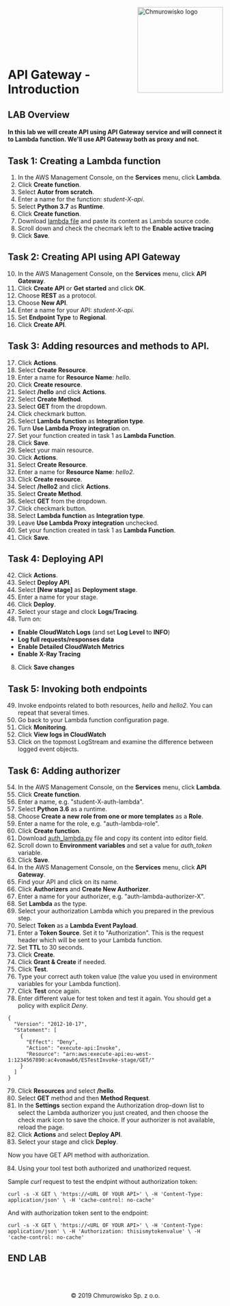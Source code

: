 <img src="../../img/logo.png" alt="Chmurowisko logo" width="200" align="right">
<br><br>
<br><br>
<br><br>

# API Gateway - Introduction

## LAB Overview

#### In this lab we will create API using API Gateway service and will connect it to Lambda function. We'll use API Gateway both as proxy and not.

## Task 1: Creating a Lambda function

1. In the AWS Management Console, on the **Services** menu, click **Lambda**.
2. Click **Create function**.
3. Select **Autor from scratch**.
4. Enter a name for the function: *student-X-api*.
5. Select **Python 3.7** as **Runtime**.
6. Click **Create function**.
7. Download [lambda file](lambda.py) and paste its content as Lambda source code.
8. Scroll down and check the checmark left to the **Enable active tracing**
9. Click **Save**.

## Task 2: Creating API using API Gateway

10. In the AWS Management Console, on the **Services** menu, click **API Gateway**.
11. Click **Create API** or **Get started** and click **OK**.
12. Choose **REST** as a protocol.
13. Choose **New API**.
14. Enter a name for your API: *student-X-api*.
15. Set **Endpoint Type** to **Regional**.
16. Click **Create API**.

## Task 3: Adding resources and methods to API.

17. Click **Actions**.
18. Select **Create Resource**.
19. Enter a name for **Resource Name**: *hello*.
20. Click **Create resource**.
21. Select **/hello** and click **Actions**.
22. Select **Create Method**.
23. Select **GET** from the dropdown.
24. Click checkmark button.
25. Select **Lambda function** as **Integration type**.
26. Turn **Use Lambda Proxy integration** on.
27. Set your function created in task 1 as **Lambda Function**.
28. Click **Save**.
29. Select your main resource.
30. Click **Actions**.
31. Select **Create Resource**.
32. Enter a name for **Resource Name**: *hello2*.
33. Click **Create resource**.
34. Select **/hello2** and click **Actions**.
35. Select **Create Method**.
36. Select **GET** from the dropdown.
37. Click checkmark button.
38. Select **Lambda function** as **Integration type**.
39. Leave **Use Lambda Proxy integration** unchecked.
40. Set your function created in task 1 as **Lambda Function**.
41. Click **Save**.

## Task 4: Deploying API

42. Click **Actions**.
43. Select **Deploy API**.
44. Select **[New stage]** as **Deployment stage**.
45. Enter a name for your stage.
46. Click **Deploy**.
47. Select your stage and clock **Logs/Tracing**.
48. Turn on:
* **Enable CloudWatch Logs** (and set **Log Level** to **INFO**)
* **Log full requests/responses data**
* **Enable Detailed CloudWatch Metrics**
* **Enable X-Ray Tracing**
8. Click **Save changes**

## Task 5: Invoking both endpoints

49. Invoke endpoints related to both resources, *hello* and *hello2*. You can repeat that several times.
50. Go back to your Lambda function configuration page.
51. Click **Monitoring**.
52. Click **View logs in CloudWatch**
53. Click on the topmost LogStream and examine the difference between logged event objects.

## Task 6: Adding authorizer

54. In the AWS Management Console, on the **Services** menu, click **Lambda**.
55. Click **Create function**.
56. Enter a name, e.g. "student-X-auth-lambda".
57. Select **Python 3.6** as a runtime.
58. Choose **Create a new role from one or more templates** as a **Role**.
59. Enter a name for the role, e.g. "auth-lambda-role".
60. Click **Create function**.
61. Download [auth_lambda.py](auth_lambda.py) file and copy its content into editor field.
62. Scroll down to **Environment variables** and set a value for *auth_token* variable.
63. Click **Save**.
64. In the AWS Management Console, on the **Services** menu, click **API Gateway**.
65. Find your API and click on its name.
66. Click **Authorizers** and **Create New Authorizer**.
67. Enter a name for your authorizer, e.g. "auth-lambda-authorizer-X".
68. Set **Lambda** as the type.
69. Select your authorization Lambda which you prepared in the previous step.
70. Select **Token** as a **Lambda Event Payload**.
71. Enter a **Token Source**. Set it to "Authorization". This is the request header which will be sent to your Lambda function.
72. Set **TTL** to 30 seconds.
73. Click **Create**.
74. Click **Grant & Create** if needed.
75. Click **Test**.
76. Type your correct auth token value (the value you used in environment variables for your Lambda function).
77. Click **Test** once again.
78. Enter different value for test token and test it again. You should get a policy with explicit *Deny*.

```
{
  "Version": "2012-10-17",
  "Statement": [
    {
      "Effect": "Deny",
      "Action": "execute-api:Invoke",
      "Resource": "arn:aws:execute-api:eu-west-1:1234567890:ac4vomawb6/ESTestInvoke-stage/GET/"
    }
  ]
}
```
79. Click **Resources** and select **/hello**.
80. Select **GET** method and then **Method Request**.
81. In the **Settings** section expand the Authorization drop-down list to select the Lambda authorizer you just created, and then choose the check mark icon to save the choice. If your authorizer is not available, reload the page.
82. Click **Actions** and select **Deploy API**.
83. Select your stage and click **Deploy**.

Now you have GET API method with authorization.

84. Using your tool test both authorized and unathorized request.

Sample *curl* request to test the endpint without authorization token:

``
curl -s -X GET \
  'https://<URL OF YOUR API>' \
  -H 'Content-Type: application/json' \
  -H 'cache-control: no-cache'
``

And with authorization token sent to the endpoint:

``
curl -s -X GET \
  'https://<URL OF YOUR API>' \
  -H 'Content-Type: application/json' \
  -H 'Authorization: thisismytokenvalue' \
  -H 'cache-control: no-cache'
``

## END LAB

<br><br>

<center><p>&copy; 2019 Chmurowisko Sp. z o.o.<p></center>